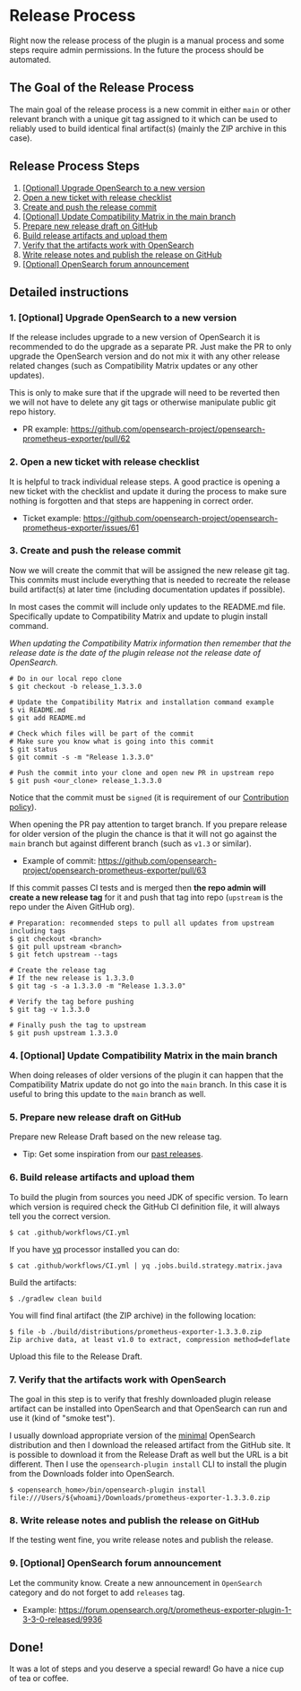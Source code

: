 # Release Process

Right now the release process of the plugin is a manual process and some steps require admin permissions. In the future the process should be automated.

## The Goal of the Release Process

The main goal of the release process is a new commit in either `main` or other relevant branch with a unique git tag assigned to it which can be used to reliably used to build identical final artifact(s) (mainly the ZIP archive in this case).

## Release Process Steps

1. [\[Optional\] Upgrade OpenSearch to a new version](RELEASE_PROCESS.md#1-optional-upgrade-opensearch-to-a-new-version)
2. [Open a new ticket with release checklist](RELEASE_PROCESS.md#2-open-a-new-ticket-with-release-checklist)
3. [Create and push the release commit](RELEASE_PROCESS.md#3-create-and-push-the-release-commit)
4. [\[Optional\] Update Compatibility Matrix in the main branch](RELEASE_PROCESS.md#4-optional-update-compatibility-matrix-in-the-main-branch)
5. [Prepare new release draft on GitHub](RELEASE_PROCESS.md#5-prepare-new-release-draft-on-github)
6. [Build release artifacts and upload them](RELEASE_PROCESS.md#6-build-release-artifacts-and-upload-them)
7. [Verify that the artifacts work with OpenSearch](RELEASE_PROCESS.md#7-verify-that-the-artifacts-work-with-opensearch)
8. [Write release notes and publish the release on GitHub](RELEASE_PROCESS.md#8-write-release-notes-and-publish-the-release-on-github) 
9. [\[Optional\] OpenSearch forum announcement](RELEASE_PROCESS.md#9-optional-opensearch-forum-announcement)

## Detailed instructions

### 1. \[Optional\] Upgrade OpenSearch to a new version

If the release includes upgrade to a new version of OpenSearch it is recommended to do the upgrade as a separate PR. Just make the PR to only upgrade the OpenSearch version and do not mix it with any other release related changes (such as Compatibility Matrix updates or any other updates).

This is only to make sure that if the upgrade will need to be reverted then we will not have to delete any git tags or otherwise manipulate public git repo history.

- PR example: https://github.com/opensearch-project/opensearch-prometheus-exporter/pull/62

### 2. Open a new ticket with release checklist

It is helpful to track individual release steps. A good practice is opening a new ticket with the checklist and update it during the process to make sure nothing is forgotten and that steps are happening in correct order.

- Ticket example: https://github.com/opensearch-project/opensearch-prometheus-exporter/issues/61

### 3. Create and push the release commit

Now we will create the commit that will be assigned the new release git tag. This commits must include everything that is needed to recreate the release build artifact(s) at later time (including documentation updates if possible).

In most cases the commit will include only updates to the README.md file. Specifically update to Compatibility Matrix and update to plugin install command.

_When updating the Compatibility Matrix information then remember that the release date is the date of the plugin release not the release date of OpenSearch._

```shell
# Do in our local repo clone
$ git checkout -b release_1.3.3.0

# Update the Compatibility Matrix and installation command example
$ vi README.md
$ git add README.md

# Check which files will be part of the commit
# Make sure you know what is going into this commit 
$ git status
$ git commit -s -m "Release 1.3.3.0"

# Push the commit into your clone and open new PR in upstream repo
$ git push <our_clone> release_1.3.3.0 
```
Notice that the commit must be `signed` (it is requirement of our [Contribution policy](CONTRIBUTING.md#developer-certificate-of-origin)).

When opening the PR pay attention to target branch. If you prepare release for older version of the plugin the chance is that it will not go against the `main` branch but against different branch (such as `v1.3` or similar).

- Example of commit: https://github.com/opensearch-project/opensearch-prometheus-exporter/pull/63

If this commit passes CI tests and is merged then **the repo admin will create a new release tag** for it and push that tag into repo (`upstream` is the repo under the Aiven GitHub org).

```shell
# Preparation: recommended steps to pull all updates from upstream including tags
$ git checkout <branch>
$ git pull upstream <branch>
$ git fetch upstream --tags

# Create the release tag
# If the new release is 1.3.3.0
$ git tag -s -a 1.3.3.0 -m "Release 1.3.3.0" 

# Verify the tag before pushing
$ git tag -v 1.3.3.0

# Finally push the tag to upstream
$ git push upstream 1.3.3.0
```

### 4. \[Optional\] Update Compatibility Matrix in the main branch

When doing releases of older versions of the plugin it can happen that the Compatibility Matrix update do not go into the `main` branch. In this case it is useful to bring this update to the `main` branch as well.

### 5. Prepare new release draft on GitHub

Prepare new Release Draft based on the new release tag.

- Tip: Get some inspiration from our [past releases](https://github.com/opensearch-project/opensearch-prometheus-exporter/releases).

### 6. Build release artifacts and upload them

To build the plugin from sources you need JDK of specific version. To learn which version is required check the GitHub CI definition file, it will always tell you the correct version.

```shell
$ cat .github/workflows/CI.yml
```

If you have [yq](https://mikefarah.gitbook.io/yq/) processor installed you can do:
```shell
$ cat .github/workflows/CI.yml | yq .jobs.build.strategy.matrix.java
```

Build the artifacts:

```shell
$ ./gradlew clean build
```
You will find final artifact (the ZIP archive) in the following location:

```shell
$ file -b ./build/distributions/prometheus-exporter-1.3.3.0.zip
Zip archive data, at least v1.0 to extract, compression method=deflate
```

Upload this file to the Release Draft.

### 7. Verify that the artifacts work with OpenSearch

The goal in this step is to verify that freshly downloaded plugin release artifact can be installed into OpenSearch and that OpenSearch can run and use it (kind of "smoke test").

I usually download appropriate version of the [minimal](https://opensearch.org/downloads.html#minimal) OpenSearch distribution and then I download the released artifact from the GitHub site. It is possible to download it from the Release Draft as well but the URL is a bit different. Then I use the `opensearch-plugin install` CLI to install the plugin from the Downloads folder into OpenSearch.

```shell
$ <opensearch_home>/bin/opensearch-plugin install file:///Users/${whoami}/Downloads/prometheus-exporter-1.3.3.0.zip
```

### 8. Write release notes and publish the release on GitHub

If the testing went fine, you write release notes and publish the release. 

### 9. \[Optional\] OpenSearch forum announcement

Let the community know. Create a new announcement in `OpenSearch` category and do not forget to add `releases` tag.

- Example: https://forum.opensearch.org/t/prometheus-exporter-plugin-1-3-3-0-released/9936

## Done!

It was a lot of steps and you deserve a special reward! Go have a nice cup of tea or coffee.

